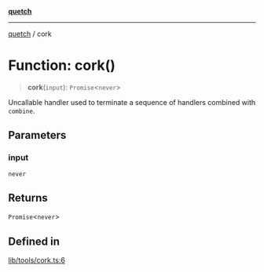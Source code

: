 [**quetch**](../README.md)

***

[quetch](../README.md) / cork

# Function: cork()

> **cork**(`input`): `Promise`\<`never`\>

Uncallable handler used to terminate a sequence of handlers combined with `combine`.

## Parameters

### input

`never`

## Returns

`Promise`\<`never`\>

## Defined in

[lib/tools/cork.ts:6](https://github.com/nevoland/quetch/blob/daab7d5db71d61e74901886a2473b07ec4e9fc05/lib/tools/cork.ts#L6)
